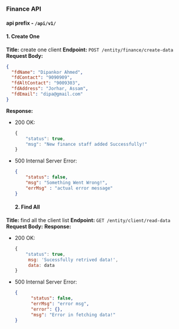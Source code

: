 ### Finance API

#### api prefix - `/api/v1/`


#### 1. Create One 

**Title:** create one client
**Endpoint:** `POST /entity/finance/create-data`
**Request Body:** 
```json
{
  "fdName": "Dipankor Ahmed",
  "fdContact": "9090909",
  "fdAltContact": "9009303",
  "fdAddress": "Jorhar, Assam",
  "fdEmail": "dipa@gmail.com"
}
```

**Response:**

- 200 OK:

  ```js
  {
      "status": true,
      "msg": "New finance staff added Successfully!"
  }
  ```

- 500 Internal Server Error:

  ```json
  {
      "status": false,
      "msg": "Something Went Wrong!",
      "errMsg" : "actual error message"
  }
  ```


  #### 2. Find All 

**Title:** find all the client list
**Endpoint:** `GET /entity/client/read-data`
**Request Body:** 
**Response:**

- 200 OK:

  ```js
  {
      "status": true,
       msg: 'Sucessfully retrived data!',
       data: data
  }
  ```

- 500 Internal Server Error:

  ```json
  {
        "status": false,
        "errMsg": "error msg",
        "error": {},
        "msg": "Error in fetching data!"
  }
  ```